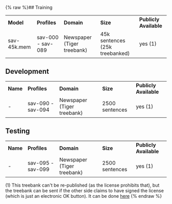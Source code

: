 {% raw %}## Training

|             |                   |                            |                                |                        |
|-------------|-------------------|----------------------------|--------------------------------|------------------------|
| **Model**   | **Profiles**      | **Domain**                 | **Size**                       | **Publicly Available** |
| sav-45k.mem | sav-000 - sav-089 | Newspaper (Tiger treebank) | 45k sentences (25k treebanked) | yes (1)                |

## Development

|          |                   |                            |                |                        |
|----------|-------------------|----------------------------|----------------|------------------------|
| **Name** | **Profiles**      | **Domain**                 | **Size**       | **Publicly Available** |
| \-       | sav-090 - sav-094 | Newspaper (Tiger treebank) | 2500 sentences | yes (1)                |

## Testing

|          |                   |                            |                |                        |
|----------|-------------------|----------------------------|----------------|------------------------|
| **Name** | **Profiles**      | **Domain**                 | **Size**       | **Publicly Available** |
| \-       | sav-095 - sav-099 | Newspaper (Tiger treebank) | 2500 sentences | yes (1)                |

\(1\) This treebank can't be re-published (as the license prohibits
that), but the treebank can be sent if the other side claims to have
signed the license (which is just an electronic OK button). It can be
done
[here](http://www.ims.uni-stuttgart.de/projekte/TIGER/TIGERCorpus/license/)
<update date omitted for speed>{% endraw %}